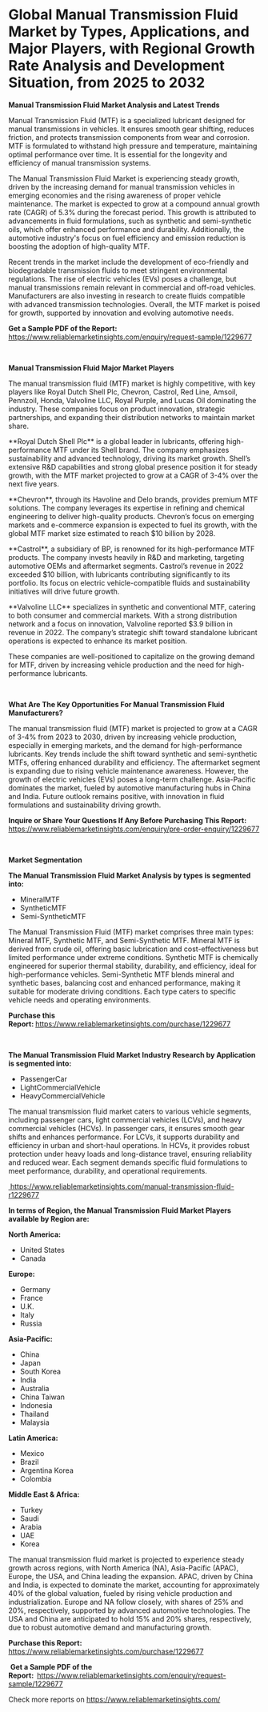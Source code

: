 <p><h1>Global Manual Transmission Fluid Market by Types, Applications, and Major Players, with Regional Growth Rate Analysis and Development Situation, from 2025 to 2032</h1></p><p><strong>Manual Transmission Fluid Market Analysis and Latest Trends</strong></p>
<p><p>Manual Transmission Fluid (MTF) is a specialized lubricant designed for manual transmissions in vehicles. It ensures smooth gear shifting, reduces friction, and protects transmission components from wear and corrosion. MTF is formulated to withstand high pressure and temperature, maintaining optimal performance over time. It is essential for the longevity and efficiency of manual transmission systems.</p><p>The Manual Transmission Fluid Market is experiencing steady growth, driven by the increasing demand for manual transmission vehicles in emerging economies and the rising awareness of proper vehicle maintenance. The market is expected to grow at a compound annual growth rate (CAGR) of 5.3% during the forecast period. This growth is attributed to advancements in fluid formulations, such as synthetic and semi-synthetic oils, which offer enhanced performance and durability. Additionally, the automotive industry's focus on fuel efficiency and emission reduction is boosting the adoption of high-quality MTF.</p><p>Recent trends in the market include the development of eco-friendly and biodegradable transmission fluids to meet stringent environmental regulations. The rise of electric vehicles (EVs) poses a challenge, but manual transmissions remain relevant in commercial and off-road vehicles. Manufacturers are also investing in research to create fluids compatible with advanced transmission technologies. Overall, the MTF market is poised for growth, supported by innovation and evolving automotive needs.</p></p>
<p><strong>Get a Sample PDF of the Report:&nbsp;</strong> <a href="https://www.reliablemarketinsights.com/enquiry/request-sample/1229677?utm_campaign=2010&utm_medium=2&utm_source=Github&utm_content=ia&utm_term=25012025&utm_id=manual-transmission-fluid">https://www.reliablemarketinsights.com/enquiry/request-sample/1229677</a></p>
<p>&nbsp;</p>
<p><strong>Manual Transmission Fluid Major Market Players</strong></p>
<p><p>The manual transmission fluid (MTF) market is highly competitive, with key players like Royal Dutch Shell Plc, Chevron, Castrol, Red Line, Amsoil, Pennzoil, Honda, Valvoline LLC, Royal Purple, and Lucas Oil dominating the industry. These companies focus on product innovation, strategic partnerships, and expanding their distribution networks to maintain market share.</p><p>**Royal Dutch Shell Plc** is a global leader in lubricants, offering high-performance MTF under its Shell brand. The company emphasizes sustainability and advanced technology, driving its market growth. Shell’s extensive R&D capabilities and strong global presence position it for steady growth, with the MTF market projected to grow at a CAGR of 3-4% over the next five years.</p><p>**Chevron**, through its Havoline and Delo brands, provides premium MTF solutions. The company leverages its expertise in refining and chemical engineering to deliver high-quality products. Chevron’s focus on emerging markets and e-commerce expansion is expected to fuel its growth, with the global MTF market size estimated to reach $10 billion by 2028.</p><p>**Castrol**, a subsidiary of BP, is renowned for its high-performance MTF products. The company invests heavily in R&D and marketing, targeting automotive OEMs and aftermarket segments. Castrol’s revenue in 2022 exceeded $10 billion, with lubricants contributing significantly to its portfolio. Its focus on electric vehicle-compatible fluids and sustainability initiatives will drive future growth.</p><p>**Valvoline LLC** specializes in synthetic and conventional MTF, catering to both consumer and commercial markets. With a strong distribution network and a focus on innovation, Valvoline reported $3.9 billion in revenue in 2022. The company’s strategic shift toward standalone lubricant operations is expected to enhance its market position.</p><p>These companies are well-positioned to capitalize on the growing demand for MTF, driven by increasing vehicle production and the need for high-performance lubricants.</p></p>
<p>&nbsp;</p>
<p><strong>What Are The Key Opportunities For Manual Transmission Fluid Manufacturers?</strong></p>
<p><p>The manual transmission fluid (MTF) market is projected to grow at a CAGR of 3-4% from 2023 to 2030, driven by increasing vehicle production, especially in emerging markets, and the demand for high-performance lubricants. Key trends include the shift toward synthetic and semi-synthetic MTFs, offering enhanced durability and efficiency. The aftermarket segment is expanding due to rising vehicle maintenance awareness. However, the growth of electric vehicles (EVs) poses a long-term challenge. Asia-Pacific dominates the market, fueled by automotive manufacturing hubs in China and India. Future outlook remains positive, with innovation in fluid formulations and sustainability driving growth.</p></p>
<p><strong>Inquire or Share Your Questions If Any Before Purchasing This Report:</strong> <a href="https://www.reliablemarketinsights.com/enquiry/pre-order-enquiry/1229677?utm_campaign=2010&utm_medium=2&utm_source=Github&utm_content=ia&utm_term=25012025&utm_id=manual-transmission-fluid">https://www.reliablemarketinsights.com/enquiry/pre-order-enquiry/1229677</a></p>
<p>&nbsp;</p>
<p><strong>Market Segmentation</strong></p>
<p><strong>The Manual Transmission Fluid Market Analysis by types is segmented into:</strong></p>
<p><ul><li>MineralMTF</li><li>SyntheticMTF</li><li>Semi-SyntheticMTF</li></ul></p>
<p><p>The Manual Transmission Fluid (MTF) market comprises three main types: Mineral MTF, Synthetic MTF, and Semi-Synthetic MTF. Mineral MTF is derived from crude oil, offering basic lubrication and cost-effectiveness but limited performance under extreme conditions. Synthetic MTF is chemically engineered for superior thermal stability, durability, and efficiency, ideal for high-performance vehicles. Semi-Synthetic MTF blends mineral and synthetic bases, balancing cost and enhanced performance, making it suitable for moderate driving conditions. Each type caters to specific vehicle needs and operating environments.</p></p>
<p><strong>Purchase this Report:&nbsp;</strong><a href="https://www.reliablemarketinsights.com/purchase/1229677?utm_campaign=2010&utm_medium=2&utm_source=Github&utm_content=ia&utm_term=25012025&utm_id=manual-transmission-fluid">https://www.reliablemarketinsights.com/purchase/1229677</a></p>
<p>&nbsp;</p>
<p><strong>The Manual Transmission Fluid Market Industry Research by Application is segmented into:</strong></p>
<p><ul><li>PassengerCar</li><li>LightCommercialVehicle</li><li>HeavyCommercialVehicle</li></ul></p>
<p><p>The manual transmission fluid market caters to various vehicle segments, including passenger cars, light commercial vehicles (LCVs), and heavy commercial vehicles (HCVs). In passenger cars, it ensures smooth gear shifts and enhances performance. For LCVs, it supports durability and efficiency in urban and short-haul operations. In HCVs, it provides robust protection under heavy loads and long-distance travel, ensuring reliability and reduced wear. Each segment demands specific fluid formulations to meet performance, durability, and operational requirements.</p></p>
<p><a href="https://www.reliablemarketinsights.com/manual-transmission-fluid-r1229677?utm_campaign=2010&utm_medium=2&utm_source=Github&utm_content=ia&utm_term=25012025&utm_id=manual-transmission-fluid">&nbsp;https://www.reliablemarketinsights.com/manual-transmission-fluid-r1229677</a></p>
<p><strong>In terms of Region, the Manual Transmission Fluid Market Players available by Region are:</strong></p>
<p>
    <p> <strong> North America: </strong>
        <ul>
            <li>United States</li>
            <li>Canada</li>
        </ul>
        </p> 
    <p> <strong> Europe: </strong>
        <ul>
            <li>Germany</li>
            <li>France</li>
            <li>U.K.</li>
            <li>Italy</li>
            <li>Russia</li>
        </ul>
        </p> 
    <p> <strong> Asia-Pacific: </strong>
        <ul>
            <li>China</li>
            <li>Japan</li>
            <li>South Korea</li>
            <li>India</li>
            <li>Australia</li>
            <li>China Taiwan</li>
            <li>Indonesia</li>
            <li>Thailand</li>
            <li>Malaysia</li>
        </ul>
        </p> 
    <p> <strong> Latin America: </strong>
        <ul>
            <li>Mexico</li>
            <li>Brazil</li>
            <li>Argentina Korea</li>
            <li>Colombia</li>
        </ul>
        </p> 
    <p> <strong> Middle East & Africa: </strong>
        <ul>
            <li>Turkey</li>
            <li>Saudi</li>
            <li>Arabia</li>
            <li>UAE</li>
            <li>Korea</li>
        </ul>
    </p>
    </p>
<p><p>The manual transmission fluid market is projected to experience steady growth across regions, with North America (NA), Asia-Pacific (APAC), Europe, the USA, and China leading the expansion. APAC, driven by China and India, is expected to dominate the market, accounting for approximately 40% of the global valuation, fueled by rising vehicle production and industrialization. Europe and NA follow closely, with shares of 25% and 20%, respectively, supported by advanced automotive technologies. The USA and China are anticipated to hold 15% and 20% shares, respectively, due to robust automotive demand and manufacturing growth.</p></p>
<p><strong>Purchase this Report: </strong><a href="https://www.reliablemarketinsights.com/purchase/1229677?utm_campaign=2010&utm_medium=2&utm_source=Github&utm_content=ia&utm_term=25012025&utm_id=manual-transmission-fluid">https://www.reliablemarketinsights.com/purchase/1229677</a></p>
<p>&nbsp;<strong>Get a Sample PDF of the Report:&nbsp;&nbsp;</strong><a href="https://www.reliablemarketinsights.com/enquiry/request-sample/1229677?utm_campaign=2010&utm_medium=2&utm_source=Github&utm_content=ia&utm_term=25012025&utm_id=manual-transmission-fluid">https://www.reliablemarketinsights.com/enquiry/request-sample/1229677</a></p>
<p><strong></strong></p>
<p>Check more reports on <a href="https://www.reliablemarketinsights.com/?utm_campaign=2010&utm_medium=2&utm_source=Github&utm_content=ia&utm_term=25012025&utm_id=manual-transmission-fluid">https://www.reliablemarketinsights.com/</a></p>